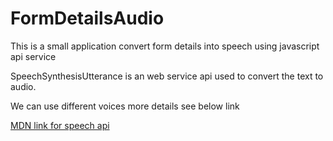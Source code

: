 # FormDetailsAudio

This is a small application convert form details into speech using javascript api service

SpeechSynthesisUtterance is an web service api used to convert the text to audio.

We can use different voices more details see below link

[MDN link for speech api](https://developer.mozilla.org/en-US/docs/Web/API/SpeechSynthesisUtterance)

